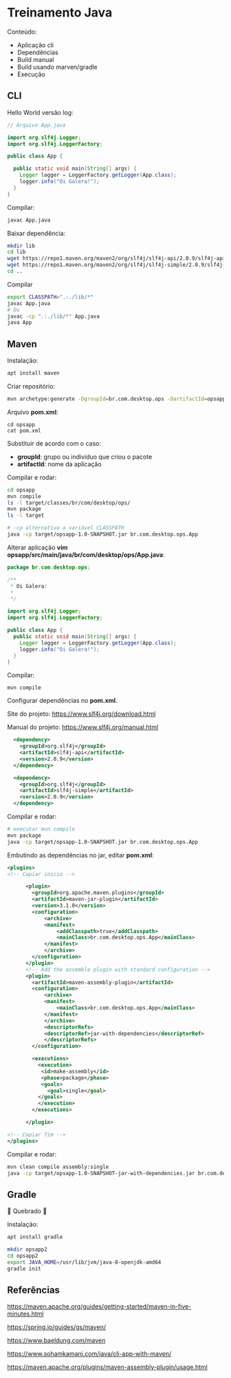 # Treinamento Java

Conteúdo:

- Aplicação cli
- Dependências
- Build manual
- Build usando marven/gradle
- Execução


## CLI

Hello World versão log:

```java
// Arquivo App.java

import org.slf4j.Logger;
import org.slf4j.LoggerFactory;

public class App {

  public static void main(String[] args) {
    Logger logger = LoggerFactory.getLogger(App.class);
    logger.info("Oi Galera!");
  }
}
```

Compilar:


```sh
javac App.java
```


Baixar dependência:

```sh
mkdir lib
cd lib
wget https://repo1.maven.org/maven2/org/slf4j/slf4j-api/2.0.9/slf4j-api-2.0.9.jar
wget https://repo1.maven.org/maven2/org/slf4j/slf4j-simple/2.0.9/slf4j-simple-2.0.9.jar
cd ..
```

Compilar

```sh
export CLASSPATH=".:./lib/*"
javac App.java
# Ou
javac -cp ".:./lib/*" App.java
java App
```

## Maven

Instalação:

```sh
apt install maven
```


Criar repositório:

```sh
mvn archetype:generate -DgroupId=br.com.desktop.ops -DartifactId=opsapp -DarchetypeArtifactId=maven-archetype-quickstart -DarchetypeVersion=1.4 -DinteractiveMode=false
```

Arquivo **pom.xml**:

```
cd opsapp
cat pom.xml
```

Substituir de acordo com o caso:

- **groupId**: grupo ou individuo que criou o pacote
- **artifactId**: nome da aplicação


Compilar e rodar:

```sh
cd opsapp
mvn compile
ls -l target/classes/br/com/desktop/ops/
mvn package
ls -l target

# -cp alternativa a variável CLASSPATH
java -cp target/opsapp-1.0-SNAPSHOT.jar br.com.desktop.ops.App
```


Alterar aplicação **vim opsapp/src/main/java/br/com/desktop/ops/App.java**:

```java
package br.com.desktop.ops;

/**
 * Oi Galera!
 *
 */

import org.slf4j.Logger;
import org.slf4j.LoggerFactory;

public class App {
  public static void main(String[] args) {
    Logger logger = LoggerFactory.getLogger(App.class);
    logger.info("Oi Galera!");
  }
}
```

Compilar:

```
mvn compile
```

Configurar dependências no **pom.xml**.

Site do projeto: https://www.slf4j.org/download.html

Manual do projeto: https://www.slf4j.org/manual.html

```xml
  <dependency>
    <groupId>org.slf4j</groupId>
    <artifactId>slf4j-api</artifactId>
    <version>2.0.9</version>
  </dependency>

  <dependency>
    <groupId>org.slf4j</groupId>
    <artifactId>slf4j-simple</artifactId>
    <version>2.0.9</version>
  </dependency>
```


Compilar e rodar:


```sh
# executar mvn compile
mvn package
java -cp target/opsapp-1.0-SNAPSHOT.jar br.com.desktop.ops.App
```

Embutindo as dependências no jar, editar **pom.xml**:


```xml
<plugins>
<!-- Copiar inicio -->

      <plugin>
        <groupId>org.apache.maven.plugins</groupId>
        <artifactId>maven-jar-plugin</artifactId>
        <version>3.1.0</version>
        <configuration>
            <archive>
            <manifest>
                <addClasspath>true</addClasspath>
                <mainClass>br.com.desktop.ops.App</mainClass>
            </manifest>
            </archive>
        </configuration>
      </plugin>
      <!-- Add the assemble plugin with standard configuration -->
      <plugin>
        <artifactId>maven-assembly-plugin</artifactId>
        <configuration>
            <archive>
            <manifest>
                <mainClass>br.com.desktop.ops.App</mainClass>
            </manifest>
            </archive>
            <descriptorRefs>
            <descriptorRef>jar-with-dependencies</descriptorRef>
            </descriptorRefs>
        </configuration>

        <executions>
          <execution>
           <id>make-assembly</id>
           <phase>package</phase>
           <goals>
             <goal>single</goal>
          </goals>
          </execution>
        </executions>

      </plugin>

<!-- Copiar fim -->
</plugins>

```


Compilar e rodar:

```sh
mvn clean compile assembly:single
java -cp target/opsapp-1.0-SNAPSHOT-jar-with-dependencies.jar br.com.desktop.ops.App
```

## Gradle

🚧 Quebrado 🚧


Instalação:

```sh
apt install gradle
```

```sh
mkdir opsapp2
cd opsapp2
export JAVA_HOME=/usr/lib/jvm/java-8-openjdk-amd64
gradle init
```




## Referências


https://maven.apache.org/guides/getting-started/maven-in-five-minutes.html

https://spring.io/guides/gs/maven/

https://www.baeldung.com/maven

https://www.sohamkamani.com/java/cli-app-with-maven/

https://maven.apache.org/plugins/maven-assembly-plugin/usage.html


